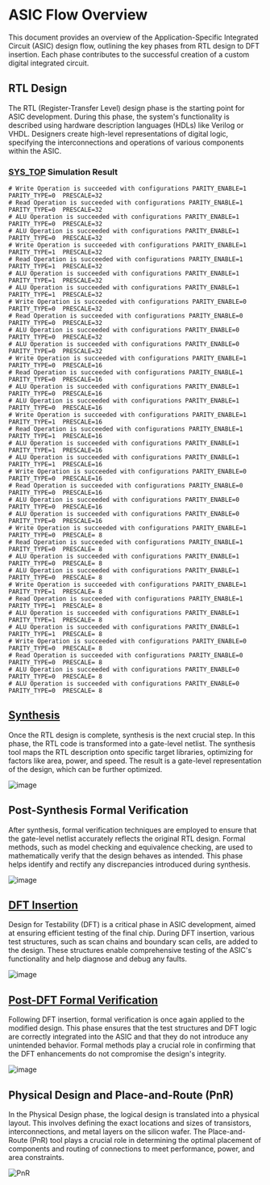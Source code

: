 # ASIC Flow Overview
This document provides an overview of the Application-Specific Integrated Circuit (ASIC) design flow, outlining the key phases from RTL design to DFT insertion. Each phase contributes to the successful creation of a custom digital integrated circuit.

## RTL Design
The RTL (Register-Transfer Level) design phase is the starting point for ASIC development. During this phase, the system's functionality is described using hardware description languages (HDLs) like Verilog or VHDL. Designers create high-level representations of digital logic, specifying the interconnections and operations of various components within the ASIC.

### [SYS_TOP](./SYS_TOP.v) Simulation Result

```
# Write Operation is succeeded with configurations PARITY_ENABLE=1 PARITY_TYPE=0  PRESCALE=32  
# Read Operation is succeeded with configurations PARITY_ENABLE=1 PARITY_TYPE=0  PRESCALE=32  
# ALU Operation is succeeded with configurations PARITY_ENABLE=1 PARITY_TYPE=0  PRESCALE=32  
# ALU Operation is succeeded with configurations PARITY_ENABLE=1 PARITY_TYPE=0  PRESCALE=32  
# Write Operation is succeeded with configurations PARITY_ENABLE=1 PARITY_TYPE=1  PRESCALE=32  
# Read Operation is succeeded with configurations PARITY_ENABLE=1 PARITY_TYPE=1  PRESCALE=32  
# ALU Operation is succeeded with configurations PARITY_ENABLE=1 PARITY_TYPE=1  PRESCALE=32  
# ALU Operation is succeeded with configurations PARITY_ENABLE=1 PARITY_TYPE=1  PRESCALE=32  
# Write Operation is succeeded with configurations PARITY_ENABLE=0 PARITY_TYPE=0  PRESCALE=32  
# Read Operation is succeeded with configurations PARITY_ENABLE=0 PARITY_TYPE=0  PRESCALE=32  
# ALU Operation is succeeded with configurations PARITY_ENABLE=0 PARITY_TYPE=0  PRESCALE=32  
# ALU Operation is succeeded with configurations PARITY_ENABLE=0 PARITY_TYPE=0  PRESCALE=32  
# Write Operation is succeeded with configurations PARITY_ENABLE=1 PARITY_TYPE=0  PRESCALE=16  
# Read Operation is succeeded with configurations PARITY_ENABLE=1 PARITY_TYPE=0  PRESCALE=16  
# ALU Operation is succeeded with configurations PARITY_ENABLE=1 PARITY_TYPE=0  PRESCALE=16  
# ALU Operation is succeeded with configurations PARITY_ENABLE=1 PARITY_TYPE=0  PRESCALE=16  
# Write Operation is succeeded with configurations PARITY_ENABLE=1 PARITY_TYPE=1  PRESCALE=16  
# Read Operation is succeeded with configurations PARITY_ENABLE=1 PARITY_TYPE=1  PRESCALE=16  
# ALU Operation is succeeded with configurations PARITY_ENABLE=1 PARITY_TYPE=1  PRESCALE=16  
# ALU Operation is succeeded with configurations PARITY_ENABLE=1 PARITY_TYPE=1  PRESCALE=16  
# Write Operation is succeeded with configurations PARITY_ENABLE=0 PARITY_TYPE=0  PRESCALE=16  
# Read Operation is succeeded with configurations PARITY_ENABLE=0 PARITY_TYPE=0  PRESCALE=16  
# ALU Operation is succeeded with configurations PARITY_ENABLE=0 PARITY_TYPE=0  PRESCALE=16  
# ALU Operation is succeeded with configurations PARITY_ENABLE=0 PARITY_TYPE=0  PRESCALE=16  
# Write Operation is succeeded with configurations PARITY_ENABLE=1 PARITY_TYPE=0  PRESCALE= 8  
# Read Operation is succeeded with configurations PARITY_ENABLE=1 PARITY_TYPE=0  PRESCALE= 8  
# ALU Operation is succeeded with configurations PARITY_ENABLE=1 PARITY_TYPE=0  PRESCALE= 8  
# ALU Operation is succeeded with configurations PARITY_ENABLE=1 PARITY_TYPE=0  PRESCALE= 8  
# Write Operation is succeeded with configurations PARITY_ENABLE=1 PARITY_TYPE=1  PRESCALE= 8  
# Read Operation is succeeded with configurations PARITY_ENABLE=1 PARITY_TYPE=1  PRESCALE= 8  
# ALU Operation is succeeded with configurations PARITY_ENABLE=1 PARITY_TYPE=1  PRESCALE= 8  
# ALU Operation is succeeded with configurations PARITY_ENABLE=1 PARITY_TYPE=1  PRESCALE= 8  
# Write Operation is succeeded with configurations PARITY_ENABLE=0 PARITY_TYPE=0  PRESCALE= 8  
# Read Operation is succeeded with configurations PARITY_ENABLE=0 PARITY_TYPE=0  PRESCALE= 8  
# ALU Operation is succeeded with configurations PARITY_ENABLE=0 PARITY_TYPE=0  PRESCALE= 8  
# ALU Operation is succeeded with configurations PARITY_ENABLE=0 PARITY_TYPE=0  PRESCALE= 8 
```

## [Synthesis](https://github.com/AhmedAmrAbdellatif1/Multi-Clock-Domain-System/tree/523d0aed7bb8a34674a57778fa5e1acd2a9f78f2/System%20Top/Synthesis)
Once the RTL design is complete, synthesis is the next crucial step. In this phase, the RTL code is transformed into a gate-level netlist. The synthesis tool maps the RTL description onto specific target libraries, optimizing for factors like area, power, and speed. The result is a gate-level representation of the design, which can be further optimized.

![image](https://github.com/AhmedAmrAbdellatif1/Multi-Clock-Domain-System/assets/140100601/f785937b-2dbe-46fe-916f-efcdfd1c4a6b)

## Post-Synthesis Formal Verification
After synthesis, formal verification techniques are employed to ensure that the gate-level netlist accurately reflects the original RTL design. Formal methods, such as model checking and equivalence checking, are used to mathematically verify that the design behaves as intended. This phase helps identify and rectify any discrepancies introduced during synthesis.

![image](https://github.com/AhmedAmrAbdellatif1/Multi-Clock-Domain-System/assets/140100601/24e354db-672d-436b-8089-4b713ce81eb9)

## [DFT Insertion](https://github.com/AhmedAmrAbdellatif1/Multi-Clock-Domain-System/tree/bbccaeeca005c569c398ab85718bef4f8792171a/System%20Top/DFT)

Design for Testability (DFT) is a critical phase in ASIC development, aimed at ensuring efficient testing of the final chip. During DFT insertion, various test structures, such as scan chains and boundary scan cells, are added to the design. These structures enable comprehensive testing of the ASIC's functionality and help diagnose and debug any faults.

![image](https://github.com/AhmedAmrAbdellatif1/Multi-Clock-Domain-System/assets/140100601/3d1456b6-1ae7-4273-8c3a-dbb44bf4f703)

## [Post-DFT Formal Verification](https://github.com/AhmedAmrAbdellatif1/Multi-Clock-Domain-System/tree/bbccaeeca005c569c398ab85718bef4f8792171a/System%20Top/Formal%20Verification%20(POST-DFT))

Following DFT insertion, formal verification is once again applied to the modified design. This phase ensures that the test structures and DFT logic are correctly integrated into the ASIC and that they do not introduce any unintended behavior. Formal methods play a crucial role in confirming that the DFT enhancements do not compromise the design's integrity.

![image](https://github.com/AhmedAmrAbdellatif1/Multi-Clock-Domain-System/assets/140100601/4546e26e-a7bb-4861-9167-1683401d9534)

## Physical Design and Place-and-Route (PnR)
In the Physical Design phase, the logical design is translated into a physical layout. This involves defining the exact locations and sizes of transistors, interconnections, and metal layers on the silicon wafer. The Place-and-Route (PnR) tool plays a crucial role in determining the optimal placement of components and routing of connections to meet performance, power, and area constraints.

![PnR](https://github.com/AhmedAmrAbdellatif1/Multi-Clock-Domain-System/assets/140100601/527d96c1-464e-4f4a-9350-50533389b6a2)

